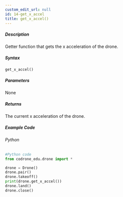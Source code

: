 ```yaml
---
custom_edit_url: null
id: 14-get_x_accel
title: get_x_accel()
---
```


##### Description

Getter function that gets the x acceleration of the drone. <br />

##### Syntax
```get_x_accel()```<br />


##### Parameters

None

##### Returns

The current x acceleration of the drone.

##### Example Code
###### Python
```python
#Python code
from codrone_edu.drone import *

drone = Drone()
drone.pair()
drone.takeoff()
print(drone.get_x_accel())
drone.land()
drone.close()
```